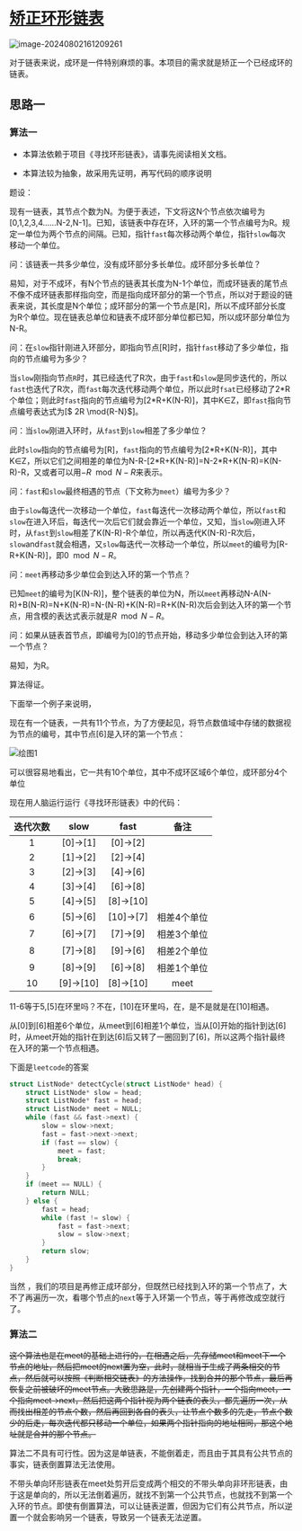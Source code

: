 # [矫正环形链表](https://leetcode.cn/problems/linked-list-cycle-ii/description/)

![image-20240802161209261](https://md-wind.oss-cn-nanjing.aliyuncs.com/md/202408021612520.png)

对于链表来说，成环是一件特别麻烦的事。本项目的需求就是矫正一个已经成环的链表。

## 思路一



### 算法一

- 本算法依赖于项目《寻找环形链表》，请事先阅读相关文档。

- 本算法较为抽象，故采用先证明，再写代码的顺序说明

题设：

现有一链表，其节点个数为N。为便于表述，下文将这N个节点依次编号为[0,1,2,3,4……N-2,N-1]。已知，该链表中存在环，入环的第一个节点编号为R。规定一单位为两个节点的间隔。已知，指针`fast`每次移动两个单位，指针`slow`每次移动一个单位。

问：该链表一共多少单位，没有成环部分多长单位。成环部分多长单位？

易知，对于不成环，有N个节点的链表其长度为N-1个单位，而成环链表的尾节点不像不成环链表那样指向空，而是指向成环部分的第一个节点，所以对于题设的链表来说，其长度是N个单位；成环部分的第一个节点是[R]，所以不成环部分长度为R个单位。现在链表总单位和链表不成环部分单位都已知，所以成环部分单位为N-R。

问：在`slow`指针刚进入环部分，即指向节点[R]时，指针`fast`移动了多少单位，指向的节点编号为多少？

当`slow`刚指向节点`R`时，其已经迭代了R次，由于`fast`和`slow`是同步迭代的，所以`fast`也迭代了R次，而`fast`每次迭代移动两个单位，所以此时`fsat`已经移动了2*R个单位；则此时`fast`指向的节点编号为[2\*R+K(N-R)]，其中K∈Z，即`fast`指向节点编号表达式为[$ 2R \mod{R-N}$]。

问：当`slow`刚进入环时，从`fast`到`slow`相差了多少单位？

此时`slow`指向的节点编号为[R]，`fast`指向的节点编号为[2\*R+K(N-R)]，其中K∈Z，所以它们之间相差的单位为N-R-[2\*R+K(N-R)]=N-2*R+K(N-R)=K(N-R)-R，又或者可以用$-R \mod{N-R}$来表示。

问：`fast`和`slow`最终相遇的节点（下文称为`meet`）编号为多少？

由于`slow`每迭代一次移动一个单位，`fast`每迭代一次移动两个单位，所以`fast`和`slow`在进入环后，每迭代一次后它们就会靠近一个单位，又知，当`slow`刚进入环时，从`fast`到`slow`相差了K(N-R)-R个单位，所以再迭代K(N-R)-R次后，`slow`and`fast`就会相遇，又`slow`每迭代一次移动一个单位，所以`meet`的编号为[R-R+K(N-R)]，即$0 \mod {N-R}$。

问：`meet`再移动多少单位会到达入环的第一个节点？

已知`meet`的编号为[K(N-R)]，整个链表的单位为N，所以`meet`再移动N-A(N-R)+B(N-R)=N+K(N-R)=N-(N-R)+K(N-R)=R+K(N-R)次后会到达入环的第一个节点，用含模的表达式表示就是$R \mod{N-R}$。

问：如果从链表首节点，即编号为[0]的节点开始，移动多少单位会到达入环的第一个节点？

易知，为R。

算法得证。

下面举一个例子来说明，

现在有一个链表，一共有11个节点，为了方便起见，将节点数值域中存储的数据视为节点的编号，其中节点[6]是入环的第一个节点：

![绘图1](https://md-wind.oss-cn-nanjing.aliyuncs.com/md/202408061641643.png)

可以很容易地看出，它一共有10个单位，其中不成环区域6个单位，成环部分4个单位

现在用人脑运行运行《寻找环形链表》中的代码：

| 迭代次数 |   slow    |   fast    |    备注     |
| :------: | :-------: | :-------: | :---------: |
|    1     | [0]->[1]  | [0]->[2]  |             |
|    2     | [1]->[2]  | [2]->[4]  |             |
|    3     | [2]->[3]  | [4]->[6]  |             |
|    4     | [3]->[4]  | [6]->[8]  |             |
|    5     | [4]->[5]  | [8]->[10] |             |
|    6     | [5]->[6]  | [10]->[7] | 相差4个单位 |
|    7     | [6]->[7]  | [7]->[9]  | 相差3个单位 |
|    8     | [7]->[8]  | [9]->[6]  | 相差2个单位 |
|    9     | [8]->[9]  | [6]->[8]  | 相差1个单位 |
|    10    | [9]->[10] | [8]->[10] |    meet     |

11-6等于5,[5]在环里吗？不在，[10]在环里吗，在，是不是就是在[10]相遇。

从[0]到[6]相差6个单位，从meet到[6]相差1个单位，当从[0]开始的指针到达[6]时，从meet开始的指针在到达[6]后又转了一圈回到了[6]，所以这两个指针最终在入环的第一个节点相遇。

下面是`leetcode`的答案

```c
struct ListNode* detectCycle(struct ListNode* head) {
    struct ListNode* slow = head;
    struct ListNode* fast = head;
    struct ListNode* meet = NULL;
    while (fast && fast->next) {
        slow = slow->next;
        fast = fast->next->next;
        if (fast == slow) {
            meet = fast;
            break;
        }
    }
    if (meet == NULL) {
        return NULL;
    } else {
        fast = head;
        while (fast != slow) {
            fast = fast->next;
            slow = slow->next;
        }
        return slow;
    }
}
```

当然 ，我们的项目是再修正成环部分，但既然已经找到入环的第一个节点了，大不了再遍历一次，看哪个节点的`next`等于入环第一个节点，等于再修改成空就行了。

### 算法二

~~这个算法也是在meet的基础上进行的，在相遇之后，先存储meet和meet下一个节点的地址，然后把meet的next置为空，此时，就相当于生成了两条相交的节点，然后就可以按照《判断相交链表》的方法操作，找到合并的那个节点，最后再恢复之前被破坏的meet节点。大致思路是，先创建两个指针，一个指向meet，一个指向meet->next，然后把这两个指针视为两个链表的表头，都先遍历一次，从而找出相差的节点个数，然后再回到各自的表头，让节点个数多的先走，节点个数少的后走，每次迭代都只移动一个单位，如果两个指针指向的地址相同，那这个地址就是合并的那个节点。~~

算法二不具有可行性。因为这是单链表，不能倒着走，而且由于其具有公共节点的事实，链表倒置算法无法使用。

不带头单向环形链表在meet处剪开后变成两个相交的不带头单向非环形链表，由于这是单向的，所以无法倒着遍历，就找不到第一个公共节点，也就找不到第一个入环的节点。即使有倒置算法，可以让链表逆置，但因为它们有公共节点，所以逆置一个就会影响另一个链表，导致另一个链表无法逆置。



